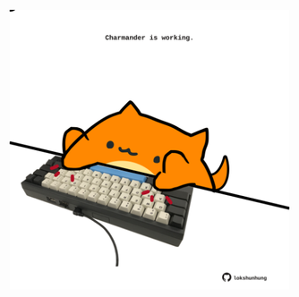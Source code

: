 <!-- built at 07/12/2022, 01:28:03 UTC -->
<p align="center">
  <img width="500" height="500" src="./ReadmeImage.svg">
</p>
